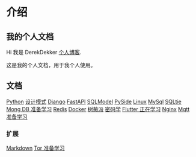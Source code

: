 # 介绍
## 我的个人文档

Hi 我是 DerekDekker [个人博客](https://derekdekker.com).

这是我的个人文档，用于我个人使用。
## 文档

[Python](/Python/基础/)
[设计模式](/设计模式/单例模式_01/singleton/)
[Django](/Django/框架/)
[FastAPI](/FastAPI/基础/)
[SQLModel](#)
[PySide](#)
[Linux](/Linux/命令/)
[MySql](/MySql/SQL/)
[SQLtie](/SQLtie/SQL/)
[Mong DB 准备学习](#)
[Redis](/Redis/数据类型/)
[Docker](/Docker/命令/)
[树莓派](/树莓派/基础/)
[密码学](/密码学/基础/)
[Flutter 正在学习](#)
[Nginx](/Nginx/框架/)
[Mqtt 准备学习](#)
### 扩展
[Markdown](/Markdown/代码/)
[Tor 准备学习](#)

